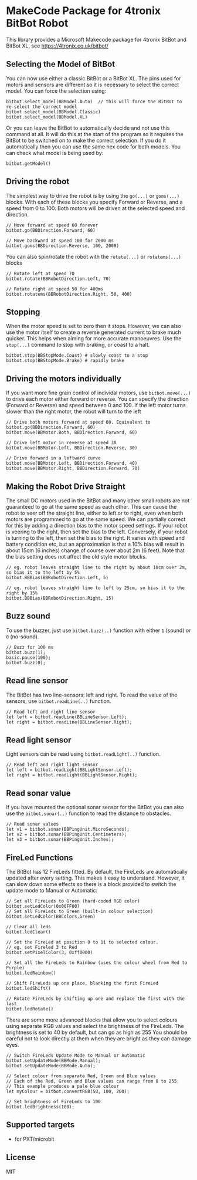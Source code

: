 # MakeCode Package for 4tronix BitBot Robot

This library provides a Microsoft Makecode package for 4tronix BitBot and BitBot XL, see
https://4tronix.co.uk/bitbot/


## Selecting the Model of BitBot
You can now use either a classic BitBot or a BitBot XL. The pins used for motors and sensors are different
so it is necessary to select the correct model. You can force the selection using:
```blocks
bitbot.select_model(BBModel.Auto)  // this will force the BitBot to re-select the correct model
bitbot.select_model(BBModel.Classic)
bitbot.select_model(BBModel.XL)
```
Or you can leave the BitBot to automatically decide and not use this command at all. It will do this at the start of the program so it requires the BitBot to be switched on
to make the correct selection. If you do it automatically then you can use the same hex code for both models.
You can check what model is being used by:
```blocks
bitbot.getModel()
```
## Driving the robot    
The simplest way to drive the robot is by using the `go(...)` or `goms(...)` blocks.
With each of these blocks you specify Forward or Reverse, and a speed from 0 to 100.
Both motors will be driven at the selected speed and direction.
```blocks
// Move forward at speed 60 forever
bitbot.go(BBDirection.Forward, 60)

// Move backward at speed 100 for 2000 ms
bitbot.goms(BBDirection.Reverse, 100, 2000)
```
You can also spin/rotate the robot with the `rotate(...)` or `rotatems(...)` blocks
```blocks
// Rotate left at speed 70
bitbot.rotate(BBRobotDirection.Left, 70)

// Rotate right at speed 50 for 400ms
bitbot.rotatems(BBRobotDirection.Right, 50, 400)
```   

## Stopping
When the motor speed is set to zero then it stops. However, we can also use the motor itself to create a reverse generated current to brake much quicker.
This helps when aiming for more accurate manoeuvres. Use the `stop(...)` command to stop with braking, or coast to a halt.
```blocks
bitbot.stop(BBStopMode.Coast) # slowly coast to a stop
bitbot.stop(BBStopMode.Brake) # rapidly brake
```

## Driving the motors individually

If you want more fine grain control of individal motors, use `bitbot.move(...)` to drive each motor either forward or reverse.
You can specify the direction (Forward or Reverse) and speed between 0 and 100.
If the left motor turns slower than the right motor, the robot will turn to the left
```blocks
// Drive both motors forward at speed 60. Equivalent to bitbot.go(BBDirection.Forward, 60)
bitbot.move(BBMotor.Both, BBDirection.Forward, 60)

// Drive left motor in reverse at speed 30
bitbot.move(BBMotor.Left, BBDirection.Reverse, 30)

// Drive forward in a leftward curve
bitbot.move(BBMotor.Left, BBDirection.Forward, 40)
bitbot.move(BBMotor.Right, BBDirection.Forward, 70)
```

## Making the Robot Drive Straight

The small DC motors used in the BitBot and many other small robots are not guaranteed to go at the same speed as each other.
This can cause the robot to veer off the straight line, either to left or to right, even when both motors are programmed to go
at the same speed.
We can partially correct for this by adding a direction bias to the motor speed settings.
If your robot is veering to the right, then set the bias to the left.
Conversely, if your robot is turning to the left, then set the bias to the right.
It varies with speed and battery condition etc, but an approximation is that a 10% bias will result in about 15cm (6 inches)
change of course over about 2m (6 feet).
Note that the bias setting does not affect the old style motor blocks.

```blocks
// eg. robot leaves straight line to the right by about 10cm over 2m, so bias it to the left by 5%
bitbot.BBBias(BBRobotDirection.Left, 5)

// eg. robot leaves straight line to left by 25cm, so bias it to the right by 15%
bitbot.BBBias(BBRobotDirection.Right, 15)
```

## Buzz sound

To use the buzzer, just use `bitbot.buzz(..)` function with either `1`
(sound) or `0` (no-sound).

```blocks
// Buzz for 100 ms
bitbot.buzz(1);
basic.pause(100);
bitbot.buzz(0);
```

## Read line sensor

The BitBot has two line-sensors: left and right. To read the value of the
sensors, use `bitbot.readLine(..)` function.

```blocks
// Read left and right line sensor
let left = bitbot.readLine(BBLineSensor.Left);
let right = bitbot.readLine(BBLineSensor.Right);
```

## Read light sensor

Light sensors can be read using `bitbot.readLight(..)` function.

```blocks
// Read left and right light sensor
let left = bitbot.readLight(BBLightSensor.Left);
let right = bitbot.readLight(BBLightSensor.Right);
```

## Read sonar value

If you have mounted the optional sonar sensor for the BitBot you can
also use the `bitbot.sonar(..)` function to read the distance to obstacles.

```blocks
// Read sonar values
let v1 = bitbot.sonar(BBPingUnit.MicroSeconds);
let v2 = bitbot.sonar(BBPingUnit.Centimeters);
let v3 = bitbot.sonar(BBPingUnit.Inches);
```

## FireLed Functions

The BitBot has 12 FireLeds fitted.
By default, the FireLeds are automatically updated after every setting. This makes it easy to understand.
However, it can slow down some effects so there is a block provided to switch the update mode to
Manual or Automatic:

```blocks
// Set all FireLeds to Green (hard-coded RGB color)
bitbot.setLedColor(0x00FF00)
// Set all FireLeds to Green (built-in colour selection)
bitbot.setLedColor(BBColors.Green)

// Clear all leds
bitbot.ledClear()

// Set the FireLed at position 0 to 11 to selected colour.
// eg. set Fireled 3 to Red
bitbot.setPixelColor(3, 0xff0000)

// Set all the FireLeds to Rainbow (uses the colour wheel from Red to Purple)
bitbot.ledRainbow()

// Shift FireLeds up one place, blanking the first FireLed
bitbot.ledShift()

// Rotate FireLeds by shifting up one and replace the first with the last
bitbot.ledRotate()
```

There are some more advanced blocks that allow you to select colours using separate RGB values
and select the brightness of the FireLeds.
The brightness is set to 40 by default, but can go as high as 255
You should be careful not to look directly at them when they are bright as they can damage eyes.
```blocks
// Switch FireLeds Update Mode to Manual or Automatic
bitbot.setUpdateMode(BBMode.Manual);
bitbot.setUpdateMode(BBMode.Auto);

// Select colour from separate Red, Green and Blue values
// Each of the Red, Green and Blue values can range from 0 to 255.
// This example produces a pale blue colour
let myColour = bitbot.convertRGB(50, 100, 200);

// Set brightness of FireLeds to 100
bitbot.ledBrightness(100);
```
## Supported targets

* for PXT/microbit

## License

MIT
